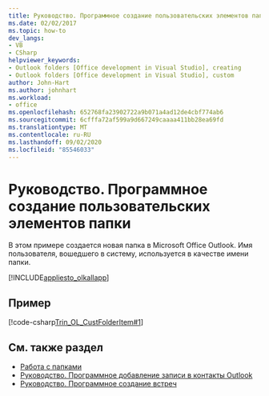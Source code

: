 ```yaml
---
title: Руководство. Программное создание пользовательских элементов папки
ms.date: 02/02/2017
ms.topic: how-to
dev_langs:
- VB
- CSharp
helpviewer_keywords:
- Outlook folders [Office development in Visual Studio], creating
- Outlook folders [Office development in Visual Studio], custom
author: John-Hart
ms.author: johnhart
ms.workload:
- office
ms.openlocfilehash: 652768fa23902722a9b071a4ad12de4cbf774ab6
ms.sourcegitcommit: 6cfffa72af599a9d667249caaaa411bb28ea69fd
ms.translationtype: MT
ms.contentlocale: ru-RU
ms.lasthandoff: 09/02/2020
ms.locfileid: "85546033"
---
```

# <a name="how-to-programmatically-create-custom-folder-items"></a>Руководство. Программное создание пользовательских элементов папки
  В этом примере создается новая папка в Microsoft Office Outlook. Имя пользователя, вошедшего в систему, используется в качестве имени папки.

 [!INCLUDE[appliesto_olkallapp](../vsto/includes/appliesto-olkallapp-md.md)]

## <a name="example"></a>Пример
 [!code-csharp[Trin_OL_CustFolderItem#1](../vsto/codesnippet/CSharp/Trin_OL_CustFolderItem/thisaddin.cs#1)]

## <a name="see-also"></a>См. также раздел
- [Работа с папками](../vsto/working-with-folders.md)
- [Руководство. Программное добавление записи в контакты Outlook](../vsto/how-to-programmatically-add-an-entry-to-outlook-contacts.md)
- [Руководство. Программное создание встреч](../vsto/how-to-programmatically-create-appointments.md)
